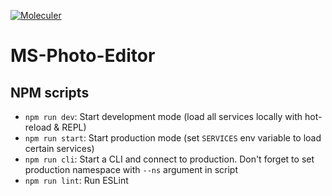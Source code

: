 [![Moleculer](https://badgen.net/badge/Powered%20by/Moleculer/0e83cd)](https://moleculer.services)

# MS-Photo-Editor

## NPM scripts

- `npm run dev`: Start development mode (load all services locally with hot-reload & REPL)
- `npm run start`: Start production mode (set `SERVICES` env variable to load certain services)
- `npm run cli`: Start a CLI and connect to production. Don't forget to set production namespace with `--ns` argument in script
- `npm run lint`: Run ESLint
